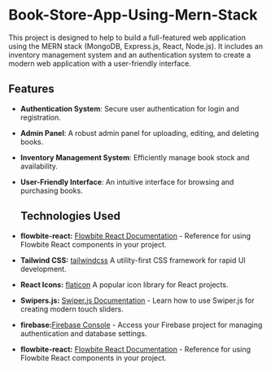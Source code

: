 <h1>Book-Store-App-Using-Mern-Stack </h1>
 This project is designed to help  to build a full-featured web application using the MERN stack (MongoDB, Express.js, React, Node.js). It includes an inventory management system and an authentication system to create a modern web application with a user-friendly interface.

## Features

- **Authentication System**: Secure user authentication for login and registration.
- **Admin Panel**: A robust admin panel for uploading, editing, and deleting books.
- **Inventory Management System**: Efficiently manage book stock and availability.
- **User-Friendly Interface**: An intuitive interface for browsing and purchasing books.
  ## Technologies Used
  
- **flowbite-react:** [Flowbite React Documentation](https://flowbite-react.com/docs/getting-started/introduction) - Reference for using Flowbite React components in your project.
- **Tailwind CSS:** [tailwindcss]( https://tailwindcss.com/docs/installation)  A utility-first CSS framework for rapid UI development.
- **React Icons:** [flaticon](https://www.flaticon.com/)  A popular icon library for React projects.

-  **Swipers.js:** [Swiper.js Documentation](https://swiperjs.com/get-started) - Learn how to use Swiper.js for creating modern touch sliders.
-  **firebase:**[Firebase Console](https://console.firebase.google.com/u/0/project/mern-book-inventory-8e6c7/overview) - Access your Firebase project for managing authentication and database settings.
- **flowbite-react:** [Flowbite React Documentation](https://flowbite-react.com/docs/getting-started/introduction) - Reference for using Flowbite React components in your project.



